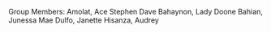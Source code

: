 Group Members:
Amolat, Ace Stephen Dave
Bahaynon, Lady Doone
Bahian, Junessa Mae
Dulfo, Janette
Hisanza, Audrey

